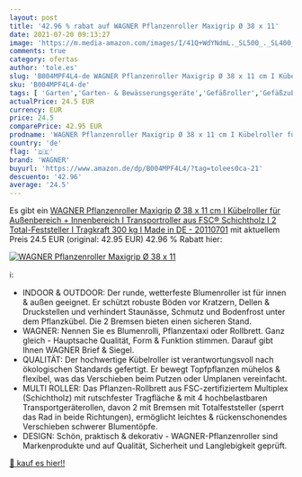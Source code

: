 ```yaml
---
layout: post
title: '42.96 % rabat auf WAGNER Pflanzenroller Maxigrip Ø 38 x 11'
date: 2021-07-20 09:13:27
image: 'https://m.media-amazon.com/images/I/41Q+WdYNdmL._SL500_._SL400_.jpg'
comments: true
category: ofertas
author: 'tole.es'
slug: 'B004MPF4L4-de WAGNER Pflanzenroller Maxigrip Ø 38 x 11 cm I Kübelroller...'
sku: 'B004MPF4L4-de'
tags: [ 'Garten','Garten- & Bewässerungsgeräte','Gefäßroller','Gefäßzubehör','Pflanzengefäße & Gefäßzubehör','Regular Stores','Shops','wagner', ]
actualPrice: 24.5 EUR
currency: EUR
price: 24.5
comparePrice: 42.95 EUR
prodname: 'WAGNER Pflanzenroller Maxigrip Ø 38 x 11 cm I Kübelroller für Außenbereich + Innenbereich I Transportroller aus FSC® Schichtholz I 2 Total-Feststeller I Tragkraft 300 kg I Made in DE - 20110701'
country: 'de'
flag: '🇩🇪'
brand: 'WAGNER'
buyurl: 'https://www.amazon.de/dp/B004MPF4L4/?tag=tolees0ca-21'
descuento: '42.96'
average: '24.5'
---
```


Es gibt ein [WAGNER Pflanzenroller Maxigrip Ø 38 x 11 cm I Kübelroller für Außenbereich + Innenbereich I Transportroller aus FSC® Schichtholz I 2 Total-Feststeller I Tragkraft 300 kg I Made in DE - 20110701](https://www.amazon.de/dp/B004MPF4L4/?tag=tolees0ca-21) mit aktuellem Preis 24.5 EUR (original: 42.95 EUR) 42.96 % Rabatt hier:

[![WAGNER Pflanzenroller Maxigrip Ø 38 x 11](https://m.media-amazon.com/images/I/41Q+WdYNdmL._SL500_._SL400_.jpg)](https://www.amazon.de/dp/B004MPF4L4/?tag=tolees0ca-21)

ℹ️:

- INDOOR & OUTDOOR: Der runde, wetterfeste Blumenroller ist für innen & außen geeignet. Er schützt robuste Böden vor Kratzern, Dellen & Druckstellen und verhindert Staunässe, Schmutz und Bodenfrost unter dem Pflanzkübel. Die 2 Bremsen bieten einen sicheren Stand.
- WAGNER: Nennen Sie es Blumenrolli, Pflanzentaxi oder Rollbrett. Ganz gleich - Hauptsache Qualität, Form & Funktion stimmen. Darauf gibt Ihnen WAGNER Brief & Siegel.
- QUALITÄT: Der hochwertige Kübelroller ist verantwortungsvoll nach ökologischen Standards gefertigt. Er bewegt Topfpflanzen mühelos & flexibel, was das Verschieben beim Putzen oder Umplanen vereinfacht.
- MULTI ROLLER: Das Pflanzen-Rollbrett aus FSC-zertifiziertem Multiplex (Schichtholz) mit rutschfester Tragfläche & mit 4 hochbelastbaren Transportgeräterollen, davon 2 mit Bremsen mit Totalfeststeller (sperrt das Rad in beide Richtungen), ermöglicht leichtes & rückenschonendes Verschieben schwerer Blumentöpfe.
- DESIGN: Schön, praktisch & dekorativ - WAGNER-Pflanzenroller sind Markenprodukte und auf Qualität, Sicherheit und Langlebigkeit geprüft.

[🛒 kauf es hier!!](https://www.amazon.de/dp/B004MPF4L4/?tag=tolees0ca-21)
